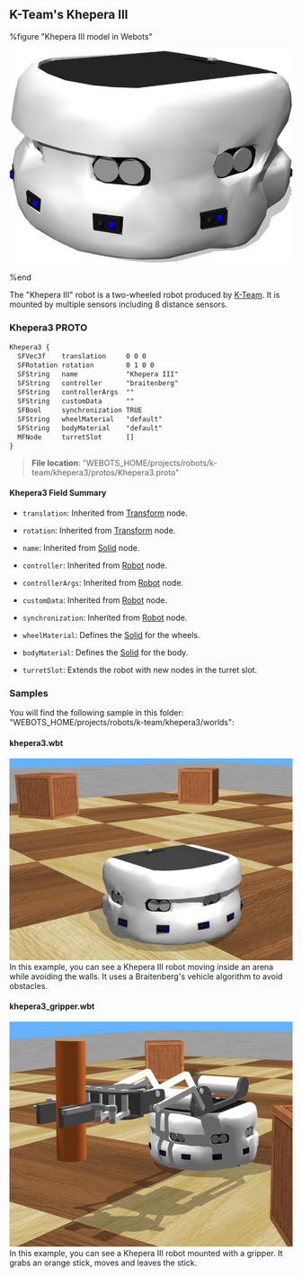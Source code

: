 ## K-Team's Khepera III

%figure "Khepera III model in Webots"

![model.png](images/robots/khepera3/model.png)

%end

The "Khepera III" robot is a two-wheeled robot produced by [K-Team](https://www.k-team.com/mobile-robotics-products/old-products/khepera-iii).
It is mounted by multiple sensors including 8 distance sensors.

### Khepera3 PROTO

```
Khepera3 {
  SFVec3f    translation     0 0 0
  SFRotation rotation        0 1 0 0
  SFString   name            "Khepera III"
  SFString   controller      "braitenberg"
  SFString   controllerArgs  ""
  SFString   customData      ""
  SFBool     synchronization TRUE
  SFString   wheelMaterial   "default"
  SFString   bodyMaterial    "default"
  MFNode     turretSlot      []
}
```

> **File location**: "WEBOTS\_HOME/projects/robots/k-team/khepera3/protos/Khepera3.proto"

#### Khepera3 Field Summary

- `translation`: Inherited from [Transform](../reference/transform.md) node.

- `rotation`: Inherited from [Transform](../reference/transform.md) node.

- `name`: Inherited from [Solid](../reference/solid.md) node.

- `controller`: Inherited from [Robot](../reference/robot.md) node.

- `controllerArgs`: Inherited from [Robot](../reference/robot.md) node.

- `customData`: Inherited from [Robot](../reference/robot.md) node.

- `synchronization`: Inherited from [Robot](../reference/robot.md) node.

- `wheelMaterial`: Defines the [Solid](../reference/solid.md) for the wheels.

- `bodyMaterial`: Defines the [Solid](../reference/solid.md) for the body.

- `turretSlot`: Extends the robot with new nodes in the turret slot.

### Samples

You will find the following sample in this folder: "WEBOTS\_HOME/projects/robots/k-team/khepera3/worlds":

#### khepera3.wbt

![khepera3.wbt.png](images/robots/khepera3/khepera3.wbt.png) In this example, you can see a Khepera III robot moving inside an arena while avoiding the walls.
It uses a Braitenberg's vehicle algorithm to avoid obstacles.

#### khepera3\_gripper.wbt

![khepera3_gripper.wbt.png](images/robots/khepera3/khepera3_gripper.wbt.png) In this example, you can see a Khepera III robot mounted with a gripper.
It grabs an orange stick, moves and leaves the stick.
